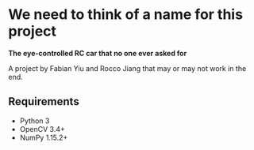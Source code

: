 # We need to think of a name for this project
**The eye-controlled RC car that no one ever asked for**

A project by Fabian Yiu and Rocco Jiang that may or may not work in the end.

## Requirements
- Python 3
- OpenCV 3.4+
- NumPy 1.15.2+